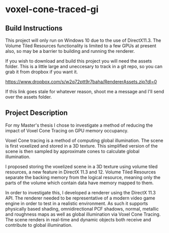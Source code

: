 # voxel-cone-traced-gi

Build Instructions
------------------
This project will only run on Windows 10 due to the use of DirectX11.3. The Volume Tiled Resources functionality is limited to a few GPUs at present also, so may be a barrier to building and running the renderer.

If you wish to download and build this project you will need the assets folder. This is a little large and uneccesary to track in a git repo, so you can grab it from dropbox if you want it.

https://www.dropbox.com/s/w2q72ptt9r7baha/RendererAssets.zip?dl=0

If this link goes stale for whatever reason, shoot me a message and I'll send over the assets folder.

Project Description
-------------------
For my Master's thesis I chose to investigate a method of reducing the impact of Voxel Cone Tracing on GPU memory occupancy.

Voxel Cone tracing is a method of computing global illumination. The scene is first voxelized and stored in a 3D texture. This simplified version of the scene is then sampled by approximate cones to calculate global illumination.

I proposed storing the voxelized scene in a 3D texture using volume tiled resources, a new feature in DirectX 11.3 and 12. Volume Tiled Resources separate the backing memory from the logical resource, meaning only the parts of the volume which contain data have memory mapped to them. 

In order to investigate this, I developed a renderer using the DirectX 11.3 API. The renderer needed to be representative of a modern video game engine in order to test in a realistic environment. As such it supports physically based shading, omnidirectional PCF shadows, normal, metallic and roughness maps as well as global illumination via Voxel Cone Tracing. The scene renders in real-time and dynamic objects both receive and contribute to global illumination.



